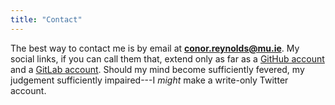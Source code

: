 ```yaml
---
title: "Contact"
---
```


The best way to contact me is by email at [**conor.reynolds@mu.ie**](mailto:conor.reynolds@mu.ie). My social links, if you can call them that, extend only as far as a [GitHub account](https://github.com/ConorReynolds) and a [GitLab account](https://gitlab.cs.nuim.ie/creynolds). Should my mind become sufficiently fevered, my judgement sufficiently impaired---I *might* make a write-only Twitter account.